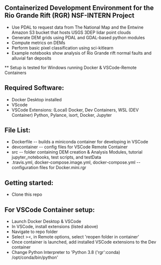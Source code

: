 ## Containerized Development Environment for the Rio Grande Rift (RGR) NSF-INTERN Project
- Use PDAL to request data from The National Map and the Entwine Amazon S3 bucket that hosts USGS 3DEP lidar point clouds
- Generate DEM grids using PDAL and GDAL-based python modules
- Compute metrics on DEMs
- Perform basic pixel classification using sci-kitlearn
- Example notebooks show analysis of Rio Grande rift normal faults and alluvial fan deposits

** Setup is tested for Windows running Docker & VSCode-Remote Containers


## Required Software:
- Docker Desktop installed
- VScode
- VSCode Extensions: (Local) Docker, Dev Containers, WSL (DEV Container) Python, Pylance, isort, Docker, Jupyter

## File List:
- Dockerfile -- builds a miniconda container for developing in VSCode
- devcontainer -- config files for VSCode Remote Container
- src -- folder containing DEM creation & Analysis Modules, tutorial jupyter_notebooks, test scripts, and testData
- .travis.yml, docker-compose.image.yml, docker-compose.yml -- configuration files for Docker.mini.rgr

## Getting started:
- Clone this repo
## For VSCode Container setup:
- Launch Docker Desktop & VSCode
- In VSCode, install extensions (listed above)
- Navigate to repo folder
- Select ><, in Remote options, select 'reopen folder in container'
- Once container is launched, add installed VSCode extensions to the Dev container
- Change Python Interpreter to 'Python 3.8 ('rgr':conda) /opt/conda/bin/python'




